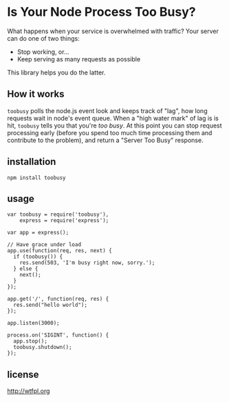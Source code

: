 # Is Your Node Process Too Busy?

What happens when your service is overwhelmed with traffic?  Your
server can do one of two things:

  * Stop working, or...
  * Keep serving as many requests as possible

This library helps you do the latter.

## How it works

`toobusy` polls the node.js event look and keeps track of "lag",
how long requests wait in node's event queue.  When a "high water mark"
of lag is is hit, `toobusy` tells you that you're *too busy*.  At 
this point you can stop request processing early
(before you spend too much time processing them and contribute to 
the problem), and return a "Server Too Busy" response.

## installation

    npm install toobusy

## usage

    var toobusy = require('toobusy'),
        express = require('express');

    var app = express();

    // Have grace under load
    app.use(function(req, res, next) {
      if (toobusy()) {
        res.send(503, 'I'm busy right now, sorry.');
      } else {
        next();
      } 
    });

    app.get('/', function(req, res) {
      res.send("hello world");
    });

    app.listen(3000);

    process.on('SIGINT', function() {
      app.stop();
      toobusy.shutdown();
    });


## license

http://wtfpl.org
